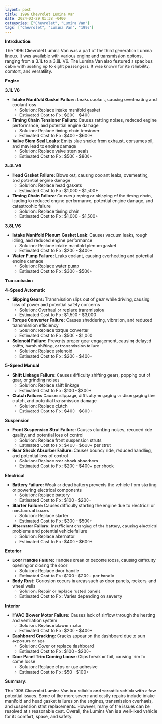 ```yaml
---
layout: post
title: 1996 Chevrolet Lumina Van
date: 2024-03-29 01:38 -0400
categories: ["Chevrolet", "Lumina Van"]
tags: ["Chevrolet", "Lumina Van", "1996"]
---
```

**Introduction:**

The 1996 Chevrolet Lumina Van was a part of the third generation Lumina lineup. It was available with various engine and transmission options, ranging from a 3.1L to a 3.8L V6. The Lumina Van also featured a spacious cabin with seating up to eight passengers. It was known for its reliability, comfort, and versatility.

**Engine**

**3.1L V6**
* **Intake Manifold Gasket Failure:** Leaks coolant, causing overheating and coolant loss
  * Solution: Replace intake manifold gasket
  * Estimated Cost to Fix: $200 - $400+
* **Timing Chain Tensioner Failure:** Causes rattling noises, reduced engine performance, and potential engine damage
  * Solution: Replace timing chain tensioner
  * Estimated Cost to Fix: $400 - $600+
* **Valve Stem Seal Leaks:** Emits blue smoke from exhaust, consumes oil, and may lead to engine damage
  * Solution: Replace valve stem seals
  * Estimated Cost to Fix: $500 - $800+

**3.4L V6**
* **Head Gasket Failure:** Blows out, causing coolant leaks, overheating, and potential engine damage
  * Solution: Replace head gaskets
  * Estimated Cost to Fix: $1,000 - $1,500+
* **Timing Chain Failure:** Causes jumping or skipping of the timing chain, leading to reduced engine performance, potential engine damage, and catastrophic failure
  * Solution: Replace timing chain
  * Estimated Cost to Fix: $1,000 - $1,500+

**3.8L V6**
* **Intake Manifold Plenum Gasket Leak:** Causes vacuum leaks, rough idling, and reduced engine performance
  * Solution: Replace intake manifold plenum gasket
  * Estimated Cost to Fix: $200 - $400+
* **Water Pump Failure:** Leaks coolant, causing overheating and potential engine damage
  * Solution: Replace water pump
  * Estimated Cost to Fix: $300 - $500+

**Transmission**

**4-Speed Automatic**
* **Slipping Gears:** Transmission slips out of gear while driving, causing loss of power and potential safety concerns
  * Solution: Overhaul or replace transmission
  * Estimated Cost to Fix: $1,500 - $3,000
* **Torque Converter Failure:** Causes shuddering, vibration, and reduced transmission efficiency
  * Solution: Replace torque converter
  * Estimated Cost to Fix: $500 - $1,000
* **Solenoid Failure:** Prevents proper gear engagement, causing delayed shifts, harsh shifting, or transmission failure
  * Solution: Replace solenoid
  * Estimated Cost to Fix: $200 - $400+

**5-Speed Manual**
* **Shift Linkage Failure:** Causes difficulty shifting gears, popping out of gear, or grinding noises
  * Solution: Replace shift linkage
  * Estimated Cost to Fix: $100 - $300+
* **Clutch Failure:** Causes slippage, difficulty engaging or disengaging the clutch, and potential transmission damage
  * Solution: Replace clutch
  * Estimated Cost to Fix: $400 - $600+

**Suspension**
* **Front Suspension Strut Failure:** Causes clunking noises, reduced ride quality, and potential loss of control
  * Solution: Replace front suspension struts
  * Estimated Cost to Fix: $400 - $600+ per strut
* **Rear Shock Absorber Failure:** Causes bouncy ride, reduced handling, and potential loss of control
  * Solution: Replace rear shock absorbers
  * Estimated Cost to Fix: $200 - $400+ per shock

**Electrical**

* **Battery Failure:** Weak or dead battery prevents the vehicle from starting or powering electrical components
  * Solution: Replace battery
  * Estimated Cost to Fix: $100 - $200+
* **Starter Failure:** Causes difficulty starting the engine due to electrical or mechanical issues
  * Solution: Replace starter
  * Estimated Cost to Fix: $300 - $500+
* **Alternator Failure:** Insufficient charging of the battery, causing electrical problems and potential vehicle failure
  * Solution: Replace alternator
  * Estimated Cost to Fix: $400 - $600+

**Exterior**

* **Door Handle Failure:** Handles break or become loose, causing difficulty opening or closing the door
  * Solution: Replace door handle
  * Estimated Cost to Fix: $100 - $200+ per handle
* **Body Rust:** Corrosion occurs in areas such as door panels, rockers, and wheel wells
  * Solution: Repair or replace rusted panels
  * Estimated Cost to Fix: Varies depending on severity

**Interior**

* **HVAC Blower Motor Failure:** Causes lack of airflow through the heating and ventilation system
  * Solution: Replace blower motor
  * Estimated Cost to Fix: $200 - $400+
* **Dashboard Cracking:** Cracks appear on the dashboard due to sun exposure or age
  * Solution: Cover or replace dashboard
  * Estimated Cost to Fix: $100 - $200+
* **Door Panel Trim Coming Loose:** Clips break or fail, causing trim to come loose
  * Solution: Replace clips or use adhesive
  * Estimated Cost to Fix: $50 - $100+

**Summary:**

The 1996 Chevrolet Lumina Van is a reliable and versatile vehicle with a few potential issues. Some of the more severe and costly repairs include intake manifold and head gasket failures on the engines, transmission overhauls, and suspension strut replacements. However, many of the issues can be resolved at a reasonable cost. Overall, the Lumina Van is a well-liked vehicle for its comfort, space, and safety.
